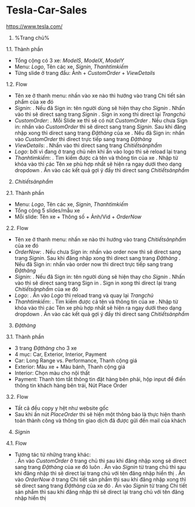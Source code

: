 # Tesla-Car-Sales
https://www.tesla.com/

1. %Trang chủ%

1.1. Thành phần 
- Tổng cộng có 3 xe: $Model S$, $Model X$, $Model Y$
- Menu: $Logo$, Tên các xe, $Sign in$, $Thanh tìm kiếm$
- Từng slide ở trang đầu: Ảnh + $Custom Order$ + $View Details$

1.2. Flow
- Tên xe ở thanh menu: nhấn vào xe nào thì hướng vào trang Chi tiết sản phẩm của xe đó
- $Sign in$:
  . Nếu đã Sign in: tên người dùng sẽ hiện thay cho $Sign in$
  . Nhấn vào thì sẽ direct sang trang $Sign in$
  . Sign in xong thì direct lại $Trang chủ$
- $Custom Order$:
  . Mỗi Slide xe thì sẽ có nút $Custom Order$ 
  . Nếu chưa Sign in: nhấn vào $Custom Order$ thì sẽ direct sang trang $Sign in$. Sau khi đăng nhập xong thì direct sang trang $Đặt hàng$ của xe
  . Nếu đã Sign in: nhấn vào $Custom Order$ thì direct trực tiếp sang trang $Đặt hàng$
- $View Details$: 
  . Nhấn vào thì direct sang trang $Chi tiết sản phẩm$
- $Logo$: bởi vì đang ở trang chủ nên khi ấn vào logo thì sẽ reload lại trang
- $Thanh tìm kiếm$:
  . Tìm kiếm được cả tên và thông tin của xe
  . Nhập từ khóa vào thì các Tên xe phù hợp nhất sẽ hiện ra ngay dưới theo dạng dropdown
  . Ấn vào các kết quả gợi ý đấy thì direct sang $Chi tiết sản phẩm$

2. $Chi tiết sản phẩm$

2.1. Thành phần
- Menu: $Logo$, Tên các xe, $Sign in$, $Thanh tìm kiếm$
- Tổng cộng 5 slides/mẫu xe 
- Mỗi slide: Tên xe + Thông số + Ảnh/Vid + $Order Now$

2.2. Flow
- Tên xe ở thanh menu: nhấn xe nào thì hướng vào trang $Chi tiết sản phẩm$ của xe đó
- $Order Now$:
  . Nếu chưa Sign in: nhấn vào order now thì sẽ direct sang trang $Sign in$. Sau khi đăng nhập xong thì direct sang trang $Đặt hàng$
  . Nếu đã Sign in: nhấn vào order now thì direct trực tiếp sang trang $Đặt hàng$
- $Sign in$:
  . Nếu đã Sign in: tên người dùng sẽ hiện thay cho $Sign in$
  . Nhấn vào thì sẽ direct sang trang Sign in
  . Sign in xong thì direct lại trang $Chi tiết sản phẩm$ của xe đó
- $Logo$:
  . Ấn vào $Logo$ thì reload trang và quay lại $Trang chủ$
- $Thanh tìm kiếm$:
  . Tìm kiếm được cả tên và thông tin của xe
  . Nhập từ khóa vào thì các Tên xe phù hợp nhất sẽ hiện ra ngay dưới theo dạng dropdown
  . Ấn vào các kết quả gợi ý đấy thì direct sang $Chi tiết sản phẩm$
 
3. $Đặt hàng$

3.1. Thành phần
- 3 trang $Đặt hàng$ cho 3 xe
- 4 mục: Car, Exterior, Interior, Payment
- Car: Long Range vs. Performance, Thanh cộng giá
- Exterior: Màu xe + Màu bánh, Thanh cộng giá
- Interior: Chọn màu cho nội thất
- Payment: Thanh tóm tắt thông tin đặt hàng bên phải, hộp input để điền thông tin khách hàng bên trái, Nút Place Order

3.2. Flow
- Tất cả đều copy y hệt như website gốc
- Sau khi ấn nút $Place Order$ thì sẽ hiện một thông báo là thực hiện thanh toán thành công và thông tin giao dịch đã được gửi đến mail của khách

4. $Sign in$

4.1. Flow
- Tương tác từ những trang khác:  
  . Ấn vào $Custom Order$ ở trang chủ thì sau khi đăng nhập xong sẽ direct sang trang $Đặt hàng$ của xe đó luôn
  . Ấn vào $Sign in$ từ trang chủ thì sau khi đăng nhập thì sẽ direct lại trang chủ với tên đăng nhập hiển thị
  . Ấn vào $Order Now$ ở trang Chi tiết sản phẩm thì sau khi đăng nhập xong thì sẽ direct sang trang $Đặt hàng$ của xe đó
  . Ấn vào $Sign in$ từ trang Chi tiết sản phẩm thì sau khi đăng nhập thì sẽ direct lại trang chủ với tên đăng nhập hiển thị
 




